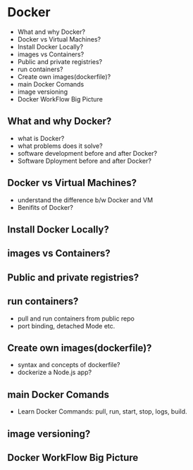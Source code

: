 # Docker
- What and why Docker?
- Docker vs Virtual Machines?
- Install Docker Locally?
- images vs Containers?
- Public and private registries?
- run containers?
- Create own images(dockerfile)?
- main Docker Comands
- image versioning
- Docker WorkFlow Big Picture


## What and why Docker?
- what is Docker?
- what problems does it solve?
- software development before and after Docker?
- Software Dployment before and after Docker?


## Docker vs Virtual Machines?
- understand the difference b/w Docker and VM
- Benifits of Docker?


## Install Docker Locally?


## images vs Containers?


## Public and private registries?


## run containers?
- pull and run containers from public repo
- port binding, detached Mode etc.


## Create own images(dockerfile)?
- syntax and concepts of dockerfile?
- dockerize a Node.js app?


## main Docker Comands
- Learn Docker Commands: pull, run, start, stop, logs, build.


## image versioning?


## Docker WorkFlow Big Picture















